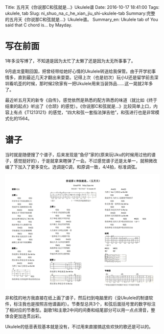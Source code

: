 Title: 五月天《你说那C和弦就是...》Ukulele谱
Date: 2016-10-17 18:41:00
Tags: ukulele, tab
Slug: ni_shuo_na_c_he_xian_jiu_shi-ukulele-tab
Summary:完整的五月天《你说那C和弦就是...》Ukulele谱。
Summary_en: Ukulele tab of You said that C chord is... by Mayday.

# 写在前面

1年多没写博了，不知道是因为太忙了太懒了还是因为太无所事事了。

9月底龙童鞋回国，把曾经带给她好心情的Ukulele转送给我保管。由于开学初事情多，直到最近几天才翻出来耍耍。记得上次（也是初次）玩小U还是留学前去深圳看叽歪的时候，那时候2欣家有一把Ukulele用来当装饰品……这一晃就2年多了。

最近听五月天的新专《自传》，感觉依然是熟悉的配方熟悉的味道（就比如《终于结束的起点》听出了《仓颉》的感觉）。《你说那C和弦就是...》比较简单上口，内容上有点《T1213121》的感觉，“四大和弦一套指法弹吉他”，和弦进行也是非常模式化的1564。

# 谱子

当时就是随便搜了个谱子，后来发现是“鱼仔”家的(原来玩Uku的时候用过他的谱子，感觉挺好的），于是就拿来瞎弹了一会。不过感觉谱子还是太单一，就稍微改编了下加入了更多变化。选调是C调，和原调一致，4/4拍，标准调弦。

![ni_shuo_na_c_he_xian_jiu_shi](../statics/ni_shuo_na_c_he_xian_jiu_shi-ukulele-tab/tab.jpg)

非和弦的地方我直接在纸上画了谱子，然后扫到电脑里的（没Ukulele的制谱软件，标注我也是按照吉他谱画的）。节奏型总共3个，和弦后面括号里的数字标注了相对应的节奏型。副歌1和主歌2中间的间奏和结尾部分可以用一点点滑音，整体会更加连贯出彩。

Ukulele的低音表现基本就是没有，不过用来直接搞这些欢快的歌还是可以的。
